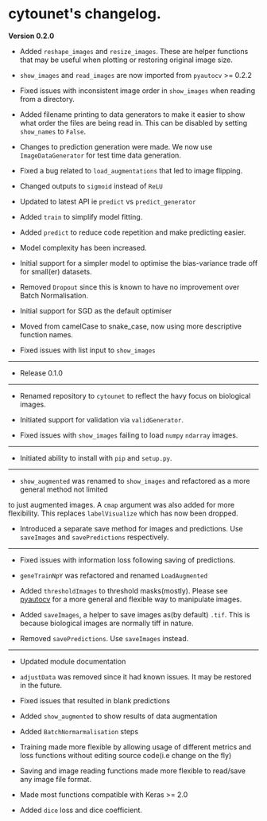 # cytounet's changelog. 

**Version 0.2.0**

* Added `reshape_images` and `resize_images`. These are helper functions that may be useful when plotting
or restoring original image size. 

* `show_images` and `read_images` are now imported from `pyautocv` >= 0.2.2

* Fixed issues with inconsistent image order in `show_images` when reading from a directory.

* Added filename printing to data generators to make it easier to show what order the files are
being read in. This can be disabled by setting `show_names` to `False`. 

* Changes to prediction generation were made. We now use `ImageDataGenerator` for
test time data generation. 

* Fixed a bug related to `load_augmentations` that led to image flipping. 

* Changed outputs to `sigmoid` instead of `ReLU`

* Updated to latest API ie `predict` vs `predict_generator`

* Added `train` to simplify model fitting.

* Added `predict` to reduce code repetition and make predicting easier. 

* Model complexity has been increased. 

* Initial support for a simpler model to optimise the bias-variance trade off for small(er) datasets.

* Removed `Dropout` since this is known to have no improvement over Batch Normalisation. 

* Initial support for SGD as the default optimiser

* Moved from camelCase to snake_case, now using more descriptive function names. 

* Fixed issues with list input to `show_images`


---
* Release 0.1.0

---

* Renamed repository to `cytounet` to reflect the havy focus on biological images.

* Initiated support for validation via `validGenerator`.

* Fixed issues with `show_images` failing to load `numpy` `ndarray` images.   

---

* Initiated ability to install with `pip` and `setup.py`.

---

* `show_augmented` was renamed to `show_images` and refactored as a more general method not limited

to just augmented images. A `cmap` argument was also added for more flexibility. This replaces `labelVisualize`
which has now been dropped. 

* Introduced a separate save method for images and predictions. Use `saveImages` and `savePredictions`
respectively. 

---

* Fixed issues with information loss following saving of predictions. 

* `geneTrainNpY` was refactored and renamed `LoadAugmented`

* Added `thresholdImages` to threshold masks(mostly). Please see [pyautocv](https://github.com/Nelson-Gon/pyautocv)
for a more general and flexible way to manipulate images. 

* Added `saveImages`, a helper to save images as(by default) `.tif`. This is because biological
images are normally tiff in nature.

* Removed `savePredictions`. Use `saveImages` instead. 

---

* Updated module documentation 

* `adjustData` was removed since it had known issues. It may be restored in the future. 

* Fixed issues that resulted in blank predictions 

* Added `show_augmented` to show results of data augmentation

* Added `BatchNormarmalisation` steps

* Training made more flexible by allowing usage of different metrics and loss functions without editing source code(i.e change on the fly)

* Saving and image reading functions made more flexible to read/save any image file format.

* Made most functions compatible with Keras >= 2.0 

* Added `dice` loss and dice coefficient.


